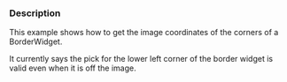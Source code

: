 ### Description
This example shows how to get the image coordinates of the corners of a BorderWidget.

It currently says the pick for the lower left corner of the border widget is valid even when it is off the image.
